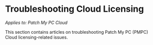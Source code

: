 # Troubleshooting Cloud Licensing

_Applies to: Patch My PC Cloud_

This section contains articles on troubleshooting Patch My PC (PMPC) Cloud licensing-related issues.